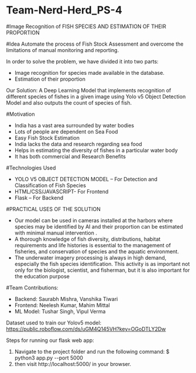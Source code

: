 # Team-Nerd-Herd_PS-4

#Image Recognition of FISH SPECIES AND ESTIMATION OF THEIR PROPORTION

#Idea
Automate the process of Fish Stock Assessment and overcome the limitations of manual monitoring and reporting.

In order to solve the problem, we have divided it into two parts:
* Image recognition for species made available in the database.
* Estimation of their proportion

Our Solution:
A Deep Learning Model that implements recognition of different species of fishes in a given image using Yolo v5 Object Detection Model and also outputs the count of species of fish.

#Motivation
* India has a vast area surrounded by water bodies
* Lots of people are dependent on Sea Food
* Easy Fish Stock Estimation
* India lacks the data and research regarding sea food
* Helps in estimating the diversity of fishes in a particular water body
* It has both commercial and Research Benefits

#Technologies Used
* YOLO V5 OBJECT DETECTION MODEL – For Detection and Classification of Fish Species
* HTML/CSS/JAVASCRIPT- For Frontend
* Flask – For Backend

#PRACTICAL USES OF THE SOLUTION
* Our model can be used in cameras installed at the harbors where species may be identified by AI and their proportion can be estimated with minimal manual intervention .
* A thorough knowledge of fish diversity, distributions, habitat requirements and life histories is essential to the management of fisheries, and conservation of species and the aquatic environment.
* The underwater imagery processing is always in high demand, especially the fish species identification. This activity is as important not only for the biologist, scientist, and fisherman, but it is also important for the education purpose

#Team Contributions:
* Backend: Saurabh Mishra, Vanshika Tiwari
* Frontend: Neelesh Kumar, Mahim Mittal
* ML Model: Tushar Singh, Vipul Verma

Dataset used to train our Yolov5 model:
https://public.roboflow.com/ds/uGM4Q145VH?key=OGoDTLY2Dw

Steps for running our flask web app:
1. Navigate to the project folder and run the following command:
    $ python3 app.py --port 5000
2. then visit http://localhost:5000/ in your browser.

